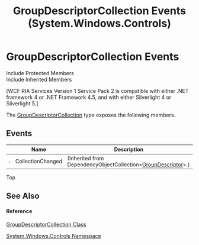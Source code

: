 ﻿---
title: GroupDescriptorCollection Events (System.Windows.Controls)
TOCTitle: GroupDescriptorCollection Events
ms:assetid: Events.T:System.Windows.Controls.GroupDescriptorCollection
ms:mtpsurl: https://msdn.microsoft.com/en-us/library/system.windows.controls.groupdescriptorcollection_events(v=VS.91)
ms:contentKeyID: 28755179
ms.date: 01/27/2012
mtps_version: v=VS.91
---

# GroupDescriptorCollection Events

Include Protected Members  
Include Inherited Members  

\[WCF RIA Services Version 1 Service Pack 2 is compatible with either .NET framework 4 or .NET Framework 4.5, and with either Silverlight 4 or Silverlight 5.\]

The [GroupDescriptorCollection](ff422615\(v=vs.91\).md) type exposes the following members.

## Events

<table>
<thead>
<tr class="header">
<th> </th>
<th>Name</th>
<th>Description</th>
</tr>
</thead>
<tbody>
<tr class="odd">
<td><img src="images\Ff423227.pubevent(en-us,VS.91).gif" title="Public event" alt="Public event" /></td>
<td>CollectionChanged</td>
<td>(Inherited from DependencyObjectCollection&lt;<a href="ff423125(v=vs.91).md">GroupDescriptor</a>&gt;.)</td>
</tr>
</tbody>
</table>

Top

## See Also

#### Reference

[GroupDescriptorCollection Class](ff422615\(v=vs.91\).md)

[System.Windows.Controls Namespace](ms590941\(v=vs.91\).md)

